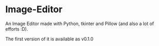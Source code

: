 # Image-Editor
An Image Editor made with Python, tkinter and Pillow (and also a lot of efforts :D).

The first version of it is available as v0.1.0


